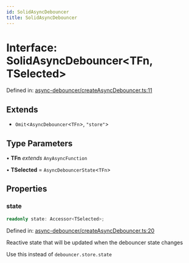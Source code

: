 ```yaml
---
id: SolidAsyncDebouncer
title: SolidAsyncDebouncer
---
```


<!-- DO NOT EDIT: this page is autogenerated from the type comments -->

# Interface: SolidAsyncDebouncer\<TFn, TSelected\>

Defined in: [async-debouncer/createAsyncDebouncer.ts:11](https://github.com/TanStack/pacer/blob/main/packages/solid-pacer/src/async-debouncer/createAsyncDebouncer.ts#L11)

## Extends

- `Omit`\<`AsyncDebouncer`\<`TFn`\>, `"store"`\>

## Type Parameters

• **TFn** *extends* `AnyAsyncFunction`

• **TSelected** = `AsyncDebouncerState`\<`TFn`\>

## Properties

### state

```ts
readonly state: Accessor<TSelected>;
```

Defined in: [async-debouncer/createAsyncDebouncer.ts:20](https://github.com/TanStack/pacer/blob/main/packages/solid-pacer/src/async-debouncer/createAsyncDebouncer.ts#L20)

Reactive state that will be updated when the debouncer state changes

Use this instead of `debouncer.store.state`
